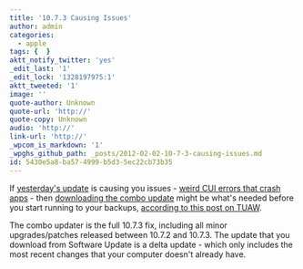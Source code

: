 ```yaml
---
title: '10.7.3 Causing Issues'
author: admin
categories:
  - apple
tags: {  }
aktt_notify_twitter: 'yes'
_edit_last: '1'
_edit_lock: '1328197975:1'
aktt_tweeted: '1'
image: ''
quote-author: Unknown
quote-url: 'http://'
quote-copy: Unknown
audio: 'http://'
link-url: 'http://'
_wpcom_is_markdown: '1'
_wpghs_github_path: _posts/2012-02-02-10-7-3-causing-issues.md
id: 5430e5a8-ba57-4999-b5d3-5ec22cb73b35
---
```

<p>If <a href="https://chrisenns.com/2012/02/lion-10-7-3-update-released/">yesterday's update</a> is causing you issues - <a href="http://www.theverge.com/2012/2/2/2766036/mac-os-x-10-7-3-update-sever-app-crashes">weird CUI errors that crash apps</a> - then <a href="http://support.apple.com/kb/DL1484">downloading the combo update</a> might be what's needed before you start running to your backups, <a href="http://www.tuaw.com/2012/02/02/os-x-10-7-3-causing-cui-errors-for-some-combo-update-recommende/">according to this post on TUAW</a>.</p>
<p>The combo updater is the full 10.7.3 fix, including all minor upgrades/patches released between 10.7.2 and 10.7.3. The update that you download from Software Update is a delta update - which only includes the most recent changes that your computer doesn't already have.</p>
